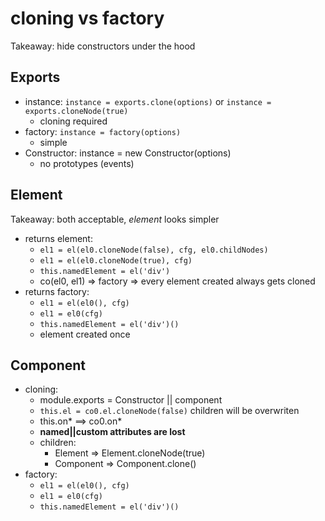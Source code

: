 # cloning vs factory

Takeaway: hide constructors under the hood

## Exports

* instance: `instance = exports.clone(options)` or `instance = exports.cloneNode(true)`
  * cloning required
* factory: `instance = factory(options)`
  * simple
* Constructor: instance = new Constructor(options)
  * no prototypes (events)

## Element

Takeaway: both acceptable, *element* looks simpler

* returns element:
  * `el1 = el(el0.cloneNode(false), cfg, el0.childNodes)`
  * `el1 = el(el0.cloneNode(true), cfg)`
  * `this.namedElement = el('div')`
  * co(el0, el1) => factory => every element created always gets cloned
* returns factory:
  * `el1 = el(el0(), cfg)`
  * `el1 = el0(cfg)`
  * `this.namedElement = el('div')()`
  * element created once

## Component

* cloning:
  * module.exports = Constructor || component
  * `this.el = co0.el.cloneNode(false)` children will be overwriten
  * this.on* ==> co0.on*
  * **named||custom attributes are lost**
  * children:
    * Element => Element.cloneNode(true)
    * Component => Component.clone()
* factory:
  * `el1 = el(el0(), cfg)`
  * `el1 = el0(cfg)`
  * `this.namedElement = el('div')()`
